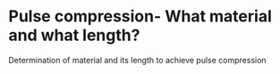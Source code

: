 # Pulse compression- What material and what length?
 Determination of material and its length to achieve pulse compression
